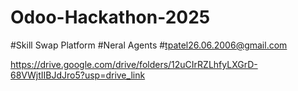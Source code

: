 # Odoo-Hackathon-2025

#Skill Swap Platform
#Neral Agents
#tpatel26.06.2006@gmail.com

https://drive.google.com/drive/folders/12uCIrRZLhfyLXGrD-68VWjtIIBJdJro5?usp=drive_link
